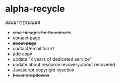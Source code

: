 alpha-recycle
=============

####TODO####
- ~~small images for thumbnails~~
- ~~contact page~~
- ~~about page~~
- contact/email form?
- add copy
- update "x years of dedicated service"
- update about:resource recovery:about recovered
- Javascript copyright injection
- ~~hover dropdowns~~
